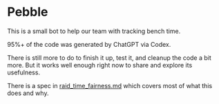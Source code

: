 # Pebble

This is a small bot to help our team with tracking bench time. 

95%+ of the code was generated by ChatGPT via Codex.

There is still more to do to finish it up, test it, and cleanup the code a bit more. But it works well enough right now to share and explore its usefulness.

There is a spec in [raid_time_fairness.md](raid_time_fairness.md) which covers most of what this does and why.